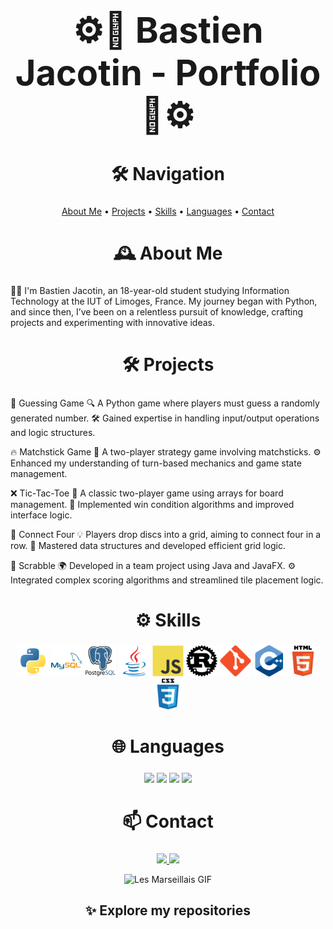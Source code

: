 <h1 align="center" style="font-size: 4em;">⚙️🔩 <strong>Bastien Jacotin - Portfolio</strong>🔩⚙️</h1>

<h2 align="center" style="font-size: 2em;">🛠️ <strong>Navigation</strong></h2>
<p align="center"> <a href="#about-me">About Me</a> • <a href="#projects">Projects</a> • <a href="#skills">Skills</a> • <a href="#languages">Languages</a> • <a href="#contact">Contact</a> </p>
<h2 align="center" style="font-size: 2em;">🕰️ <strong>About Me</strong></h2>
👨‍💻 I'm Bastien Jacotin, an 18-year-old student studying Information Technology at the IUT of Limoges, France. My journey began with Python, and since then, I’ve been on a relentless pursuit of knowledge, crafting projects and experimenting with innovative ideas.

<h2 align="center" style="font-size: 2em;">🛠️ <strong>Projects</strong></h2>
🎲 Guessing Game
🔍 A Python game where players must guess a randomly generated number.
🛠️ Gained expertise in handling input/output operations and logic structures.

🔥 Matchstick Game
🎴 A two-player strategy game involving matchsticks.
⚙️ Enhanced my understanding of turn-based mechanics and game state management.

❌ Tic-Tac-Toe
🧩 A classic two-player game using arrays for board management.
🔎 Implemented win condition algorithms and improved interface logic.

🔵 Connect Four
💡 Players drop discs into a grid, aiming to connect four in a row.
📐 Mastered data structures and developed efficient grid logic.

🧩 Scrabble
🌍 Developed in a team project using Java and JavaFX.
⚙️ Integrated complex scoring algorithms and streamlined tile placement logic.

<h2 align="center" style="font-size: 2em;">⚙️ <strong>Skills</strong></h2> <p align="center"> <img src="https://raw.githubusercontent.com/devicons/devicon/master/icons/python/python-original.svg" alt="Python" width="50" height="50"/> <img src="https://raw.githubusercontent.com/devicons/devicon/master/icons/mysql/mysql-original-wordmark.svg" alt="MySQL" width="50" height="50"/> <img src="https://raw.githubusercontent.com/devicons/devicon/master/icons/postgresql/postgresql-original-wordmark.svg" alt="PostgreSQL" width="50" height="50"/> <img src="https://raw.githubusercontent.com/devicons/devicon/master/icons/java/java-original.svg" alt="Java" width="50" height="50"/> <img src="https://raw.githubusercontent.com/devicons/devicon/master/icons/javascript/javascript-original.svg" alt="JavaScript" width="50" height="50"/> <img src="https://raw.githubusercontent.com/devicons/devicon/master/icons/rust/rust-plain.svg" alt="Rust" width="50" height="50"/> <img src="https://raw.githubusercontent.com/devicons/devicon/master/icons/git/git-original.svg" alt="Git" width="50" height="50"/> <img src="https://raw.githubusercontent.com/devicons/devicon/master/icons/cplusplus/cplusplus-original.svg" alt="C++" width="50" height="50"/> <img src="https://raw.githubusercontent.com/devicons/devicon/master/icons/html5/html5-original-wordmark.svg" alt="HTML5" width="50" height="50"/> <img src="https://raw.githubusercontent.com/devicons/devicon/master/icons/css3/css3-original-wordmark.svg" alt="CSS3" width="50" height="50"/> </p>
<h2 align="center" style="font-size: 2em;">🌐 <strong>Languages</strong></h2> <p align="center"> <img src="https://img.shields.io/badge/French-Native-3A444C?style=for-the-badge"/> <img src="https://img.shields.io/badge/English-B2-3A444C?style=for-the-badge"/> <img src="https://img.shields.io/badge/Spanish-B2-3A444C?style=for-the-badge"/> <img src="https://img.shields.io/badge/Greek-A2-3A444C?style=for-the-badge"/> </p>
<h2 align="center" style="font-size: 2em;">📫 <strong>Contact</strong></h2> <p align="center"> <a href="https://github.com/bJacotin" target="_blank"> <img src="https://img.shields.io/badge/GitHub-Bastien Jacotin-black?style=for-the-badge&logo=github&logoColor=white"/> </a> <a href="mailto:your.email@example.com" target="_blank"> <img src="https://img.shields.io/badge/Email-Contact Me!-D14836?style=for-the-badge&logo=gmail&logoColor=white"/> </a> </p> <p align="center"> <img src="https://tenor.com/view/les-marseillais-les-marseillais%C3%A0dubai-les-marseillais%C3%A0duba%C3%AF-dubai-duba%C3%AF-gif-21178058.gif" alt="Les Marseillais GIF" width="400"/> </p>
<h2 align="center" style="font-size: 1.5em;">✨ <strong>Explore my repositories</strong></h2>
